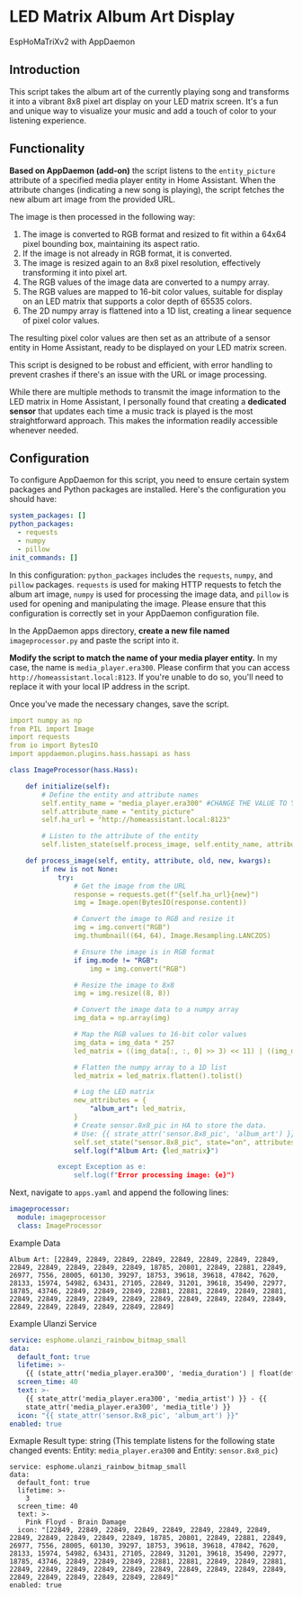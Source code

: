 # LED Matrix Album Art Display 
EspHoMaTriXv2 with AppDaemon

## Introduction

This script takes the album art of the currently playing song and transforms it into a vibrant 8x8 pixel art display on your LED matrix screen. It's a fun and unique way to visualize your music and add a touch of color to your listening experience.

## Functionality

**Based on AppDaemon (add-on)** the script listens to the `entity_picture` attribute of a specified media player entity in Home Assistant. When the attribute changes (indicating a new song is playing), the script fetches the new album art image from the provided URL.

The image is then processed in the following way:

1. The image is converted to RGB format and resized to fit within a 64x64 pixel bounding box, maintaining its aspect ratio.
2. If the image is not already in RGB format, it is converted.
3. The image is resized again to an 8x8 pixel resolution, effectively transforming it into pixel art.
4. The RGB values of the image data are converted to a numpy array.
5. The RGB values are mapped to 16-bit color values, suitable for display on an LED matrix that supports a color depth of 65535 colors.
6. The 2D numpy array is flattened into a 1D list, creating a linear sequence of pixel color values.

The resulting pixel color values are then set as an attribute of a sensor entity in Home Assistant, ready to be displayed on your LED matrix screen.

This script is designed to be robust and efficient, with error handling to prevent crashes if there's an issue with the URL or image processing.

While there are multiple methods to transmit the image information to the LED matrix in Home Assistant, I personally found that creating a **dedicated sensor** that updates each time a music track is played is the most straightforward approach. This makes the information readily accessible whenever needed.

## Configuration
To configure AppDaemon for this script, you need to ensure certain system packages and Python packages are installed. Here's the configuration you should have:

```yaml
system_packages: []
python_packages:
  - requests
  - numpy
  - pillow
init_commands: []
```

In this configuration: `python_packages` includes the `requests`, `numpy`, and `pillow` packages. `requests` is used for making HTTP requests to fetch the album art image, `numpy` is used for processing the image data, and `pillow` is used for opening and manipulating the image.
Please ensure that this configuration is correctly set in your AppDaemon configuration file. 


In the AppDaemon apps directory, **create a new file named** `imageprocessor.py` and paste the script into it.

**Modify the script to match the name of your media player entity.** In my case, the name is `media_player.era300`.
Please confirm that you can access `http://homeassistant.local:8123`. If you're unable to do so, you'll need to replace it with your local IP address in the script. 

Once you've made the necessary changes, save the script.
```yaml
import numpy as np
from PIL import Image
import requests
from io import BytesIO
import appdaemon.plugins.hass.hassapi as hass

class ImageProcessor(hass.Hass):

    def initialize(self):
        # Define the entity and attribute names
        self.entity_name = "media_player.era300" #CHANGE THE VALUE TO YOUR ENTITY NAME!
        self.attribute_name = "entity_picture"
        self.ha_url = "http://homeassistant.local:8123"

        # Listen to the attribute of the entity
        self.listen_state(self.process_image, self.entity_name, attribute=self.attribute_name)

    def process_image(self, entity, attribute, old, new, kwargs):
        if new is not None:
            try:
                # Get the image from the URL
                response = requests.get(f"{self.ha_url}{new}")
                img = Image.open(BytesIO(response.content))

                # Convert the image to RGB and resize it
                img = img.convert("RGB")
                img.thumbnail((64, 64), Image.Resampling.LANCZOS)

                # Ensure the image is in RGB format
                if img.mode != "RGB":
                    img = img.convert("RGB")

                # Resize the image to 8x8
                img = img.resize((8, 8))

                # Convert the image data to a numpy array
                img_data = np.array(img)

                # Map the RGB values to 16-bit color values
                img_data = img_data * 257
                led_matrix = ((img_data[:, :, 0] >> 3) << 11) | ((img_data[:, :, 1] >> 2) << 5) | (img_data[:, :, 2] >> 3)

                # Flatten the numpy array to a 1D list
                led_matrix = led_matrix.flatten().tolist()

                # Log the LED matrix
                new_attributes = {
                    "album_art": led_matrix,
                }
                # Create sensor.8x8_pic in HA to store the data. 
                # Use: {{ strate_attr('sensor.8x8_pic', 'album_art') }} 
                self.set_state("sensor.8x8_pic", state="on", attributes=new_attributes)
                self.log(f"Album Art: {led_matrix}")

            except Exception as e:
                self.log(f"Error processing image: {e}")
```
Next, navigate to `apps.yaml` and append the following lines:
```yaml
imageprocessor:
  module: imageprocessor
  class: ImageProcessor
```
Example Data
```log
Album Art: [22849, 22849, 22849, 22849, 22849, 22849, 22849, 22849, 22849, 22849, 22849, 22849, 22849, 18785, 20801, 22849, 22881, 22849, 26977, 7556, 28005, 60130, 39297, 18753, 39618, 39618, 47842, 7620, 28133, 15974, 54982, 63431, 27105, 22849, 31201, 39618, 35490, 22977, 18785, 43746, 22849, 22849, 22849, 22881, 22881, 22849, 22849, 22881, 22849, 22849, 22849, 22849, 22849, 22849, 22849, 22849, 22849, 22849, 22849, 22849, 22849, 22849, 22849, 22849]
```
Example Ulanzi Service
```yaml
service: esphome.ulanzi_rainbow_bitmap_small
data:
  default_font: true
  lifetime: >-
    {{ (state_attr('media_player.era300', 'media_duration') | float(default=0) / 60) | int(default=1) if state_attr('media_player.era300', 'media_duration') is not none else 4 }}
  screen_time: 40
  text: >-
    {{ state_attr('media_player.era300', 'media_artist') }} - {{
    state_attr('media_player.era300', 'media_title') }}
  icon: "{{ state_attr('sensor.8x8_pic', 'album_art') }}"
enabled: true
```
Exmaple Result type: string (This template listens for the following state changed events: Entity: `media_player.era300` and Entity: `sensor.8x8_pic`)
```log
service: esphome.ulanzi_rainbow_bitmap_small
data:
  default_font: true
  lifetime: >-
    3
  screen_time: 40
  text: >-
    Pink Floyd - Brain Damage
  icon: "[22849, 22849, 22849, 22849, 22849, 22849, 22849, 22849, 22849, 22849, 22849, 22849, 22849, 18785, 20801, 22849, 22881, 22849, 26977, 7556, 28005, 60130, 39297, 18753, 39618, 39618, 47842, 7620, 28133, 15974, 54982, 63431, 27105, 22849, 31201, 39618, 35490, 22977, 18785, 43746, 22849, 22849, 22849, 22881, 22881, 22849, 22849, 22881, 22849, 22849, 22849, 22849, 22849, 22849, 22849, 22849, 22849, 22849, 22849, 22849, 22849, 22849, 22849, 22849]"
enabled: true
```
